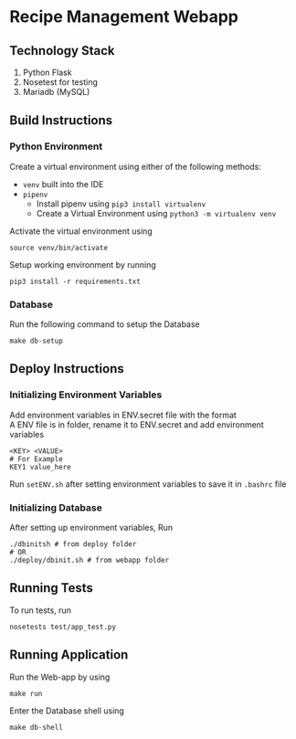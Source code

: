 # Recipe Management Webapp

## Technology Stack

1. Python Flask
2. Nosetest for testing
3. Mariadb (MySQL)

## Build Instructions
### Python Environment
Create a virtual environment using either of the following methods:
- `venv` built into the IDE
- `pipenv`
    - Install pipenv using `pip3 install virtualenv`
    - Create a Virtual Environment using `python3 -m virtualenv venv`

Activate the virtual environment using 
```
source venv/bin/activate
```

Setup working environment by running 
```
pip3 install -r requirements.txt
```

### Database
Run the following command to setup the Database

```shell script
make db-setup
```
## Deploy Instructions

### Initializing Environment Variables 
Add environment variables in ENV.secret file with the format <br/>
A ENV file is in folder, rename it to ENV.secret and add environment variables
```shell script
<KEY> <VALUE>
# For Example
KEY1 value_here
```

Run `setENV.sh` after setting environment variables to save it in `.bashrc` file

### Initializing Database
After setting up environment variables, Run 
```shell script
./dbinitsh # from deploy folder 
# OR
./deploy/dbinit.sh # from webapp folder
```

## Running Tests
To run tests, run
```shell script
nosetests test/app_test.py
```

## Running Application
Run the Web-app by using 
```shell script
make run
```

Enter the Database shell using 
```shell script
make db-shell
```
